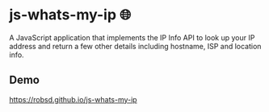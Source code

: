 # js-whats-my-ip 🌐

A JavaScript application that implements the IP Info API to look up your IP address and return a few other details including hostname, ISP and location info.

## Demo

https://robsd.github.io/js-whats-my-ip